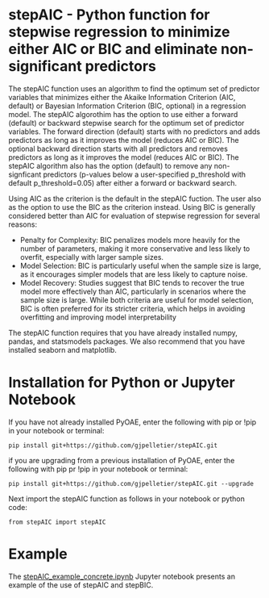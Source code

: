 
# stepAIC - Python function for stepwise regression to minimize either AIC or BIC and eliminate non-significant predictors

The stepAIC function uses an algorithm to find the optimum set of predictor variables that minimizes either the Akaike Information Criterion (AIC, default) or Bayesian Information Criterion (BIC, optional) in a regression model. The stepAIC algorothim has the option to use either a forward (default) or backward stepwise search for the optimum set of predictor variables. The forward direction (default) starts with no predictors and adds predictors as long as it improves the model (reduces AIC or BIC). The optional backward direction starts with all predictors and removes predictors as long as it improves the model (reduces AIC or BIC). The stepAIC algorithm also has the option (default) to remove any non-signficant predictors (p-values below a user-specified p_threshold with default p_threshold=0.05) after either a forward or backward search. 

Using AIC as the criterion is the default in the stepAIC fuction. The user also as the option to use the BIC as the criterion instead. Using BIC is generally considered better than AIC for evaluation of stepwise regression for several reasons:

- Penalty for Complexity: BIC penalizes models more heavily for the number of parameters, making it more conservative and less likely to overfit, especially with larger sample sizes.
- Model Selection: BIC is particularly useful when the sample size is large, as it encourages simpler models that are less likely to capture noise.
- Model Recovery: Studies suggest that BIC tends to recover the true model more effectively than AIC, particularly in scenarios where the sample size is large.
While both criteria are useful for model selection, BIC is often preferred for its stricter criteria, which helps in avoiding overfitting and improving model interpretability

The stepAIC function requires that you have already installed numpy, pandas, and statsmodels packages. We also recommend that you have installed seaborn and matplotlib.

# Installation for Python or Jupyter Notebook

If you have not already installed PyOAE, enter the following with pip or !pip in your notebook or terminal:<br>
```
pip install git+https://github.com/gjpelletier/stepAIC.git
```

if you are upgrading from a previous installation of PyOAE, enter the following with pip pr !pip in your notebook or terminal:<br>
```
pip install git+https://github.com/gjpelletier/stepAIC.git --upgrade
```

Next import the stepAIC function as follows in your notebook or python code:<br>
```
from stepAIC import stepAIC
```

# Example

The [stepAIC_example_concrete.ipynb](https://github.com/gjpelletier/stepAIC/blob/main/stepAIC_example_concrete.ipynb) Jupyter notebook presents an example of the use of stepAIC and stepBIC.

